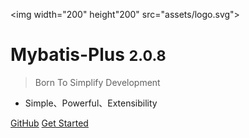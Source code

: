 <img width="200" height"200" src="assets/logo.svg">

# Mybatis-Plus <small>2.0.8</small>

> Born To Simplify Development

- Simple、Powerful、Extensibility

[GitHub](https://github.com/baomidou/mybatis-plus)
[Get Started](#简介)
